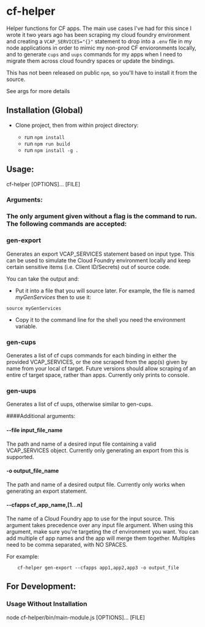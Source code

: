# cf-helper
Helper functions for CF apps. The main use cases I've had for this since I wrote it two years ago has been scraping my cloud foundry environment and creating a `VCAP_SERVICES="{}"` statement to drop into a `.env` file in my node applications in order to mimic my non-prod CF envioronments locally, and to generate `cups` and `uups` commands for my apps when I need to migrate them across cloud foundry spaces or update the bindings.

This has not been released on public `npm`, so you'll have to install it from the source.

See args for more details

## Installation (Global)
* Clone project, then from within project directory:

    * run `npm install`
    * run `npm run build`
    * run `npm install -g .`

## Usage:
cf-helper [OPTIONS]... [FILE]

### Arguments:
### The only argument given without a flag is the command to run. The following commands are accepted:

### gen-export
Generates an export VCAP_SERVICES statement based on input type.  This can be used to simulate the Cloud Foundry environment locally and keep certain sensitive items (i.e. Client ID/Secrets) out of source code.

You can take the output and:
* Put it into a file that you will source later.  For example, the file is named *myGenServices* then to use it:
```
source myGenServices
```
* Copy it to the command line for the shell you need the environment variable.

### gen-cups
Generates a list of cf cups commands for each binding in either the provided VCAP_SERVICES, or the one scraped from the app(s) given by name from your local cf target. Future versions should allow scraping of an entire cf target space, rather than apps. Currently only prints to console.
### gen-uups
Generates a list of cf uups, otherwise similar to gen-cups.


####Additional arguments:

#### --file input_file_name
The path and name of a desired input file containing a valid VCAP_SERVICES object. Currently only generating an export from this is supported.
#### -o output_file_name
The path and name of a desired output file. Currently only works when generating an export statement.

#### --cfapps cf_app_name,[1...n]
The name of a Cloud Foundry app to use for the input source.
This argument takes precedence over any input file argument.
When using this argument, make sure you're targeting the cf environment you want.
You can add multiple cf app names and the app will merge them together. Multiples need to be comma separated, with NO SPACES.

For example:
```
    cf-helper gen-export --cfapps app1,app2,app3 -o output_file
```

## For Development:

### Usage Without Installation
node cf-helper/bin/main-module.js [OPTIONS]... [FILE]

